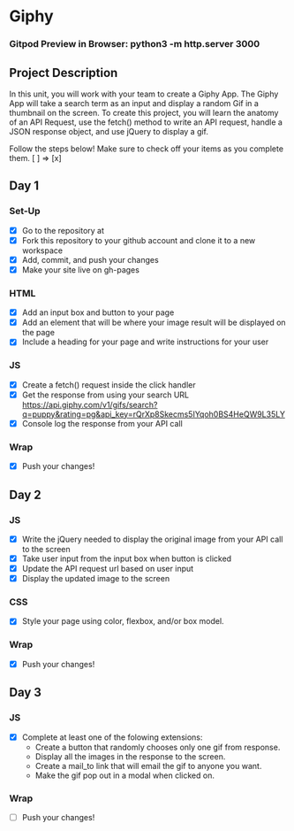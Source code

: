 # Giphy

### Gitpod Preview in Browser: python3 -m http.server 3000

## Project Description
In this unit, you will work with your team to create a Giphy App. The Giphy App will take a search term as an input and display a random Gif in a thumbnail on the screen. To create this project, you will learn the anatomy of an API Request, use the fetch() method to write an API request, handle a JSON response object, and use jQuery to display a gif.

Follow the steps below!
Make sure to check off your items as you complete them. [ ] => [x]

## Day 1
### Set-Up
- [x] Go to the repository at
- [x] Fork this repository to your github account and clone it to a new workspace
- [x] Add, commit, and push your changes
- [x] Make your site live on gh-pages

### HTML
- [x] Add an input box and button to your page
- [x] Add an element that will be where your image result will be displayed on the page
- [x] Include a heading for your page and write instructions for your user

### JS
- [x] Create  a fetch() request inside the click handler
- [x] Get the response from using your search URL https://api.giphy.com/v1/gifs/search?q=puppy&rating=pg&api_key=rQrXp8Skecms5IYqoh0BS4HeQW9L35LY
- [x] Console log the response from your API call

### Wrap
- [x] Push your changes!

## Day 2
### JS
- [x] Write the jQuery needed to display the original image from your API call to the screen
- [x] Take user input from the input box when button is clicked
- [x] Update the API request url based on user input
- [x] Display the updated image to the screen

### CSS
- [x] Style your page using color, flexbox, and/or box model.

### Wrap
- [x] Push your changes!


## Day 3
### JS
- [x] Complete at least one of the folowing extensions:
    - Create a button that randomly chooses only one gif from response.
    - Display all the images in the response to the screen.
    - Create a mail_to link that will email the gif to anyone you want.
    - Make the gif pop out in a modal when clicked on.

### Wrap
- [ ] Push your changes!


